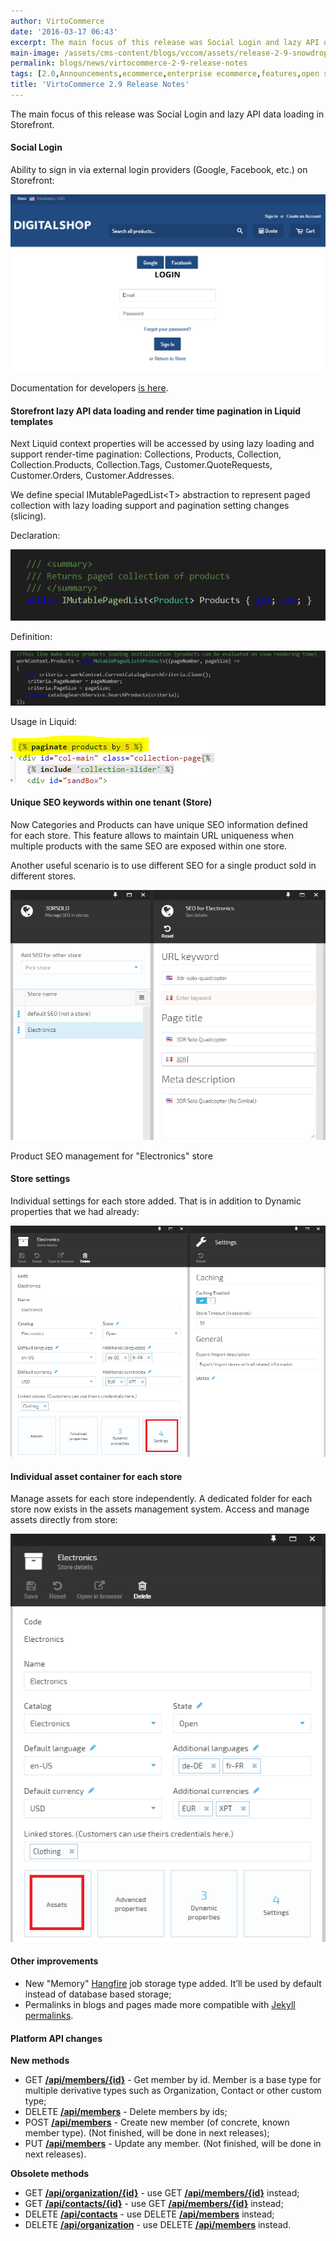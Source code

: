 ```yaml
---
author: VirtoCommerce
date: '2016-03-17 06:43'
excerpt: The main focus of this release was Social Login and lazy API data loading in Storefront.
main-image: /assets/cms-content/blogs/vccom/assets/release-2-9-snowdrop.jpg
permalink: blogs/news/virtocommerce-2-9-release-notes
tags: [2.0,Announcements,ecommerce,enterprise ecommerce,features,open source,release notes,seo]
title: 'VirtoCommerce 2.9 Release Notes'
---
```

The main focus of this release was Social Login and lazy API data loading in Storefront.

#### Social Login

Ability to sign in via external login providers (Google, Facebook, etc.) on Storefront:

![](../../assets/images/blog/capture.png)

Documentation for developers <a href="http://docs.virtocommerce.com/x/CAAdAQ" target="_blank">is here</a>.

#### Storefront lazy API data loading and render time pagination in Liquid templates

Next Liquid context properties will be accessed by using lazy loading and support render-time pagination: Collections, Products, Collection, Collection.Products, Collection.Tags, Customer.QuoteRequests, Customer.Orders, Customer.Addresses.

We define special IMutablePagedList&lt;T&gt; abstraction to represent paged collection with lazy loading support and pagination setting changes (slicing).

Declaration:

![](../../assets/images/blog/untitled_17.png)

Definition:

![](../../assets/images/blog/6d0be2dc-c641-6a95-d69f-c4b0c468cca1.png)

Usage in Liquid:

![](../../assets/images/blog/untitled_18.png)

#### Unique SEO keywords within one tenant (Store)

Now Categories and Products can have unique SEO information defined for each store. This feature allows to maintain URL uniqueness when multiple products with the same SEO are exposed within one store.

Another useful scenario is to use different SEO for a single product sold in different stores.

![](../../assets/images/blog/72f1f244-e73e-6e82-0c29-c8f8683c1148.png)

Product SEO management for "Electronics" store

#### Store settings

Individual settings for each store added. That is in addition to Dynamic properties that we had already:

![](../../assets/images/blog/d2fce9a0-8204-c190-6cb1-57161789fdf1.png)

#### Individual asset container for each store

Manage assets for each store independently. A dedicated folder for each store now exists in the assets management system. Access and manage assets directly from store:

![](../../assets/images/blog/untitled_19.png)

#### Other improvements

* New "Memory" <a href="http://hangfire.io/">Hangfire</a> job storage type added. It’ll be used by default instead of database based storage;
* Permalinks in blogs and pages made more compatible with <a href="https://jekyllrb.com/"><span style="font-weight:400;">Jekyll permalinks</span></a>.

#### Platform API changes

**New methods**

* GET <a href="http://demo.virtocommerce.com/admin/docs/ui/index#!/Customer_management_module/CustomerModule_GetMemberById">**/api/members/{id}**</a> - Get member by id. Member is a base type for multiple derivative types such as Organization, Contact or other custom type;
* DELETE <a href="http://demo.virtocommerce.com/admin/docs/ui/index#!/Customer_management_module/CustomerModule_DeleteMembers">**/api/members**</a> - Delete members by ids;
* POST <a href="http://demo.virtocommerce.com/admin/docs/ui/index#!/Customer_management_module/CustomerModule_CreateMember">**/api/members**</a> - Create new member (of concrete, known member type). (Not finished, will be done in next releases);
* PUT <a href="http://demo.virtocommerce.com/admin/docs/ui/index#!/Customer_management_module/CustomerModule_UpdateMember">**/api/members**</a> - Update any member. (Not finished, will be done in next releases).

**Obsolete methods**

* GET <a href="http://demo.virtocommerce.com/admin/docs/ui/index#!/Customer_management_module/CustomerModule_GetOrganizationById">**/api/organization/{id}**</a> - use GET <a href="http://demo.virtocommerce.com/admin/docs/ui/index#!/Customer_management_module/CustomerModule_GetMemberById">**/api/members/{id}**</a> instead;
* GET <a href="http://demo.virtocommerce.com/admin/docs/ui/index#!/Customer_management_module/CustomerModule_GetContactById">**/api/contacts/{id}**</a> - use GET <a href="http://demo.virtocommerce.com/admin/docs/ui/index#!/Customer_management_module/CustomerModule_GetMemberById">**/api/members/{id}**</a> instead;
* DELETE <a href="http://demo.virtocommerce.com/admin/docs/ui/index#!/Customer_management_module/CustomerModule_DeleteContacts">**/api/contacts**</a> - use DELETE <a href="http://demo.virtocommerce.com/admin/docs/ui/index#!/Customer_management_module/CustomerModule_DeleteMembers">**/api/members**</a> instead;
* DELETE <a href="http://demo.virtocommerce.com/admin/docs/ui/index#!/Customer_management_module/CustomerModule_DeleteOrganizations">**/api/organization**</a> - use DELETE <a href="http://demo.virtocommerce.com/admin/docs/ui/index#!/Customer_management_module/CustomerModule_DeleteMembers">**/api/members**</a> instead.